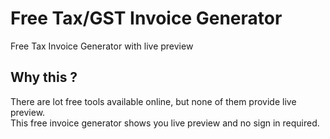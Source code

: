 # Free Tax/GST Invoice Generator
Free Tax Invoice Generator with live preview

## Why this ?
There are lot free tools available online, but none of them provide live preview.  
This free invoice generator shows you live preview and no sign in required.
